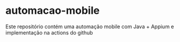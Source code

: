 # automacao-mobile
Este repositório contém uma automação mobile com Java + Appium e implementação na actions do github
